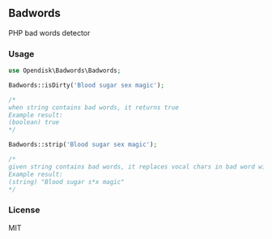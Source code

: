 ## Badwords
PHP bad words detector 

### Usage
```php
use Opendisk\Badwords\Badwords;

Badwords::isDirty('Blood sugar sex magic');

/*
when string contains bad words, it returns true
Example result:
(boolean) true 
*/

Badwords::strip('Blood sugar sex magic');

/*
given string contains bad words, it replaces vocal chars in bad word with asterix
Example result:
(string) "Blood sugar s*x magic" 
*/
```

### License
MIT